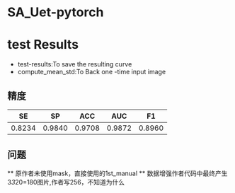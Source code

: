 # SA_Uet-pytorch

# test Results

* test-results:To save the resulting curve
* compute_mean_std:To Back one -time input image

## 精度

| SE     | SP | ACC | AUC | F1 |
|--------| :---: | :---: | :---: | :---: |
| 0.8234 |0.9840 |0.9708|0.9872 |0.8960|

## 问题

** 原作者未使用mask，直接使用的1st_manual
** 数据增强作者代码中最终产生3*3*20=180图片,作者写256，不知道为什么

